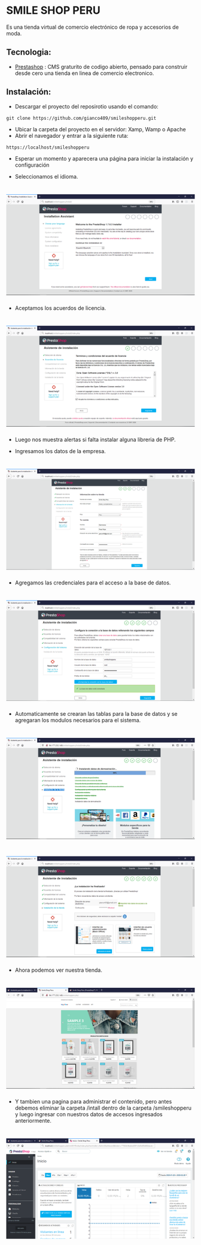 # SMILE SHOP PERU

Es una tienda virtual de comercio electrónico de ropa y accesorios de moda.

## Tecnologia:
- [Prestashop](https://www.prestashop.com/es) : CMS graturito de codigo abierto, pensado para construir desde cero una tienda en linea de comercio electronico.

## Instalación:
- Descargar el proyecto del reposirotio usando el comando:
```
git clone https://github.com/gianco409/smileshopperu.git
```
- Ubicar la carpeta del proyecto en el servidor: Xamp, Wamp o Apache
- Abrir el navegador y entrar a la siguiente ruta:
```
https://localhost/smileshopperu
```
- Esperar un momento y aparecera una página para iniciar la instalación y configuración

- Seleccionamos el idioma.
<h1 align = "center">
  <img src = "img_instalacion/Choose_your_language.PNG" />
</h1>

- Aceptamos los acuerdos de licencia.
<h1 align = "center">
  <img src = "img_instalacion/Acuerdos_de_licencia.PNG" />
</h1>

- Luego nos muestra alertas si falta instalar alguna libreria de PHP.

- Ingresamos los datos de la empresa.
<h1 align = "center">
  <img src = "img_instalacion/Informacion_de_la_tienda.PNG" />
</h1>

- Agregamos las credenciales para el acceso a la base de datos.
<h1 align = "center">
  <img src = "img_instalacion/Configuracion_del_sistema.PNG" />
</h1>

- Automaticamente se crearan las tablas para la base de datos y se agregaran los modulos necesarios para el sistema.
<h1 align = "center">
  <img src = "img_instalacion/Instalacion_de_la_tienda.PNG" />
</h1>

<h1 align = "center">
  <img src = "img_instalacion/Instalacion_de_la_tienda_fin.PNG" />
</h1>

- Ahora podemos ver nuestra tienda.
<h1 align = "center">
  <img src = "img_instalacion/Visita_tu_tienda.PNG" />
</h1>

- Y tambien una pagina para administrar el contenido, pero antes debemos eliminar la carpeta /intall dentro de la carpeta /smileshopperu y luego ingresar con nuestros datos de accesos ingresados anteriormente.
<h1 align = "center">
  <img src = "img_instalacion/Administra_tu_tienda.PNG" />
</h1>
